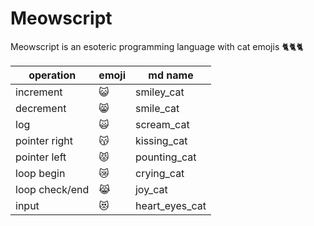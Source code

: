 # Meowscript
Meowscript is an esoteric programming language with cat emojis 🐈🐈🐈

| operation | emoji | md name |
|-----------|-------|---------|
| increment | 😺 | smiley_cat |
| decrement | 😸 | smile_cat |
| log | 🙀 | scream_cat |
| pointer right | 😽 | kissing_cat |
| pointer left | 😾 | pounting_cat |
| loop begin | 😿 | crying_cat |
| loop check/end | 😹 | joy_cat |
| input | 😻 | heart_eyes_cat |
